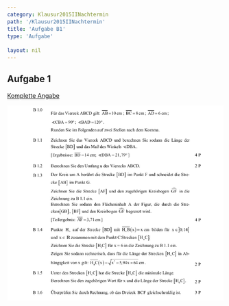 ```yaml
---
category: Klausur2015IINachtermin
path: '/Klausur2015IINachtermin'
title: 'Aufgabe B1'
type: 'Aufgabe'

layout: nil
---
```


## Aufgabe 1
<p> <a href="https://www.isb.bayern.de/download/17095/2015_mathe_ii_nachtermin_angaben.pdf"> Komplette Angabe </a> </p>
<img src="./Aufgabenstellungen/2015_mii_nt/2015_mathe_ii_nachtermin_angaben_b1.png">



